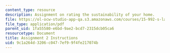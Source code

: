 ```yaml
---
content_type: resource
description: Assignment on rating the sustainability of your home.
file: https://ol-ocw-studio-app-qa.s3.amazonaws.com/courses/15-992-s-lab-laboratory-for-sustainable-business-spring-2008/9c1a264d3206c0477ef99f4fe217074b_assn_2.pdf
file_type: application/pdf
parent_uid: 1fa55580-e6bd-9ae2-bcd7-2315dcb05ca6
resourcetype: Document
title: Assignment 2 Instructions
uid: 9c1a264d-3206-c047-7ef9-9f4fe217074b
---
```


